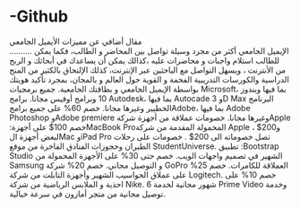 # -Github
مقال أضافي عن مميزات الأيميل الجامعي  
..........
الإيميل الجامعي أكثر من مجرد وسيلة تواصل بين المحاضر و الطالب، فكما يمكن للطالب استلام واجبات و محاضرات عليه ،كذالك يمكن أن يساعدك في أبحاثك و الربح من الأنترنت ، ويسهل التواصل مع الباحثين عبر الإنترنت، كذلك الإلتحاق بالكثير من المنح الدراسية والكورسات التدريبية الفخمة و القوية حول العالم و بالمجان، بمجرد تأكيد هويتك بواسطة الإيميل الجامعي و بطاقتك الجامعية.
 جميع برمجيات Microsoft، بما فيها ويندوز 10 وبرامج أوفيس مجانا.
برامج Autodesk، بما فيها Autocade و 3D Max البرنامج الخطيير وغيرها مجانا.
خصم 60% على جميع برامجAdobe، بما فيها Adobe Photoshop وAdobe premiere وغيرها مجانا.
خصومات عملاقة من أجهزة شركةApple :خصم 100$ على أجهزة‏MacBook Pro‏ المحمولة المقدمة من شركةApple ، و200$ لبعض أجهزة الMac وiPad Pro تصل خصوماته الى 200$ .
خصومات على رحلات الطيران وحجوزات الفنادق الفاخرة من موقع StudentUniverse.
تطبيق :Bootstrap Studio الشهير في تصميم واجهات الويب.
خصم حتى 30% على الأجهزة المحمولة من Samsung و التوصيل مجاني.
خصم 20% شركة GoPro العملاقة للكامرات.
خصم 25% على عملاق الحواسيب  الشهير وأجهزة التابلت من شركة Logitech.
خصم 10% على احذية و الملابس الرياضية من شركة Nike.
6 شهور مجانية لخدمة Prime Video وخدمة توصيل مجانية من متجر أمازون في سرعة خيالية.
